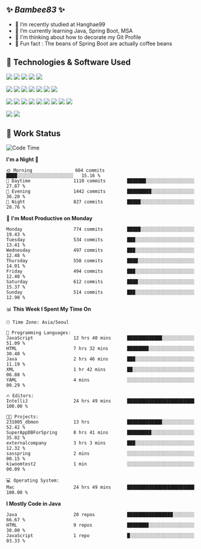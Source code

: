 ##  ✨ _Bambee83_ ✨ 

- 🔭 I’m recently studied at Hanghae99
- 🌱 I’m currently learning Java, Spring Boot, MSA
- 🤔 I'm thinking about how to decorate my Git Profile
- 🪹 Fun fact : The beans of Spring Boot are actually coffee beans 

<!-- - 💬 Ask me about ...
- 📫 How to reach me: ...
- 😄 Pronouns: ...
- 👯 I’m looking to collaborate on ...-->

## 🔧  Technologies & Software Used

<img src="https://img.shields.io/badge/Java-007396?style=flat-round&logo=OpenJDK&logoColor=white"/> <img src="https://img.shields.io/badge/Spring-6DB33F?style=flat-round&logo=spring&logoColor=white"/>   <img src="https://img.shields.io/badge/SpringBoot-6DB33F?style=flat-round&logo=springboot&logoColor=white"/>  <img src="https://img.shields.io/badge/SpringSecurity-6DB33F?style=flat-round&logo=SpringSecurity&logoColor=white"/>   <img src="https://img.shields.io/badge/JSON Web Token-000000?style=flat-round&logo=JSON Web Tokens&logoColor=white"/> 

<img src="https://img.shields.io/badge/github-181717?style=flat-round&logo=github&logoColor=white"/> <img src="https://img.shields.io/badge/git-F05032?style=flat-round&logo=git&logoColor=white"/> <img src="https://img.shields.io/badge/githubactions-2088FF?style=flat-round&logo=githubactions&logoColor=white"/>  <img src="https://img.shields.io/badge/Gradle-02303A?style=flat-round&logo=Gradle&logoColor=white"/>  <img src="https://img.shields.io/badge/IntelliJIDEA-000000?style=flat-round&logo=IntelliJIDEA&logoColor=white"/>  <img src="https://img.shields.io/badge/Postman-FF6C37?style=flat-round&logo=Postman&logoColor=white"/>  <img src="https://img.shields.io/badge/Sourcetree-0052CC?style=flat-round&logo=Sourcetree&logoColor=white"/>

<img src="https://img.shields.io/badge/AmazonS3-569A31?style=flat-round&logo=AmazonS3&logoColor=white"/>  <img src="https://img.shields.io/badge/AmazonEC2-FF9900?style=flat-round&logo=AmazonEC2&logoColor=white"/>  <img src="https://img.shields.io/badge/AmazonRDS-527FFF?style=flat-round&logo=AmazonRDS&logoColor=white"/>  <img src="https://img.shields.io/badge/MySQL-4479A1?style=flat-round&logo=MySQL&logoColor=white"/>  <img src="https://img.shields.io/badge/MongoDB-47A248?style=flat-round&logo=MongoDB&logoColor=white"/> <img src="https://img.shields.io/badge/Ubuntu-E95420?style=flat-round&logo=Ubuntu&logoColor=white"/> <img src="https://img.shields.io/badge/FileZilla-BF0000?style=flat-round&logo=filezilla&logoColor=white"/> <img src="https://img.shields.io/badge/Notion-000000?style=flat-round&logo=Notion&logoColor=white"/> <img src="https://img.shields.io/badge/Slack-F06A6A?style=flat-round&logo=slack&logoColor=white"/>

<img src="https://img.shields.io/badge/AmazonCloudfront-3693F3?style=flat-round&logo=iCloud&logoColor=white"/> <img src="https://img.shields.io/badge/ApacheJMeter-D22128?style=flat-round&logo=apachejmeter&logoColor=white"/> 
 
<!-- Markdown lang
[![Bambee83 Badge](https://img.shields.io/badge/Bambee83'blog-4A154B.svg?&style=for-the-badge&logo=Bloglovin&link=https://blog.naver.com/bambee83)](https://blog.naver.com/bambee83)
## 🚀  GitHub stats & Top Langs
[![Bambee83's GitHub stats-Dark](https://github-readme-stats.vercel.app/api?username=bambee83&show_icons=true&theme=dark#gh-dark-mode-only)]((https://github.com/bambee83/github-readme-stats#gh-dark-mode-only))
![Top Langs-Dark](https://github-readme-stats.vercel.app/api/top-langs/?username=bambee83&layout=compact&theme=dark#gh-dark-mode-only)
## 🐳   Project
[mini project - SeoulCulturePort](https://github.com/event-information)
[clone coding - Instaclone](https://github.com/instaclone8)
[final project - emotrak](https://github.com/EmoTrak)
[![bambee83's wakatime stats](https://github-readme-stats.vercel.app/api/wakatime?username=bambee83)]
 -->
## 🐳 Work Status
<!--START_SECTION:waka-->
![Code Time](http://img.shields.io/badge/Code%20Time-326%20hrs%2022%20mins-blue)

**I'm a Night 🦉** 

```text
🌞 Morning                604 commits         ████░░░░░░░░░░░░░░░░░░░░░   15.16 % 
🌆 Daytime                1110 commits        ███████░░░░░░░░░░░░░░░░░░   27.87 % 
🌃 Evening                1442 commits        █████████░░░░░░░░░░░░░░░░   36.20 % 
🌙 Night                  827 commits         █████░░░░░░░░░░░░░░░░░░░░   20.76 % 
```
📅 **I'm Most Productive on Monday** 

```text
Monday                   774 commits         █████░░░░░░░░░░░░░░░░░░░░   19.43 % 
Tuesday                  534 commits         ███░░░░░░░░░░░░░░░░░░░░░░   13.41 % 
Wednesday                497 commits         ███░░░░░░░░░░░░░░░░░░░░░░   12.48 % 
Thursday                 558 commits         ████░░░░░░░░░░░░░░░░░░░░░   14.01 % 
Friday                   494 commits         ███░░░░░░░░░░░░░░░░░░░░░░   12.40 % 
Saturday                 612 commits         ████░░░░░░░░░░░░░░░░░░░░░   15.37 % 
Sunday                   514 commits         ███░░░░░░░░░░░░░░░░░░░░░░   12.90 % 
```


📊 **This Week I Spent My Time On** 

```text
🕑︎ Time Zone: Asia/Seoul

💬 Programming Languages: 
JavaScript               12 hrs 40 mins      █████████████░░░░░░░░░░░░   51.09 % 
HTML                     7 hrs 32 mins       ████████░░░░░░░░░░░░░░░░░   30.40 % 
Java                     2 hrs 46 mins       ███░░░░░░░░░░░░░░░░░░░░░░   11.19 % 
XML                      1 hr 42 mins        ██░░░░░░░░░░░░░░░░░░░░░░░   06.88 % 
YAML                     4 mins              ░░░░░░░░░░░░░░░░░░░░░░░░░   00.29 % 

🔥 Editors: 
IntelliJ                 24 hrs 49 mins      █████████████████████████   100.00 % 

🐱‍💻 Projects: 
231005_dbmon             13 hrs              █████████████░░░░░░░░░░░░   52.42 % 
SuperAppDBForSpring      8 hrs 41 mins       █████████░░░░░░░░░░░░░░░░   35.02 % 
externalcompany          3 hrs 3 mins        ███░░░░░░░░░░░░░░░░░░░░░░   12.32 % 
sasspring                2 mins              ░░░░░░░░░░░░░░░░░░░░░░░░░   00.15 % 
kiwoomtest2              1 min               ░░░░░░░░░░░░░░░░░░░░░░░░░   00.09 % 

💻 Operating System: 
Mac                      24 hrs 49 mins      █████████████████████████   100.00 % 
```

**I Mostly Code in Java** 

```text
Java                     20 repos            █████████████████░░░░░░░░   66.67 % 
HTML                     9 repos             ████████░░░░░░░░░░░░░░░░░   30.00 % 
JavaScript               1 repo              █░░░░░░░░░░░░░░░░░░░░░░░░   03.33 % 
```




<!--END_SECTION:waka-->
